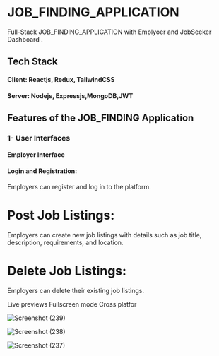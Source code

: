 # JOB_FINDING_APPLICATION
Full-Stack JOB_FINDING_APPLICATION with Emplyoer and JobSeeker Dashboard .

## Tech Stack
#### Client: Reactjs, Redux, TailwindCSS

#### Server: Nodejs, Expressjs,MongoDB,JWT

## Features of the JOB_FINDING Application
### 1- User Interfaces
#### Employer Interface
#### Login and Registration:
Employers can register and log in to the platform.
# Post Job Listings:
Employers can create new job listings with details such as job title, description, requirements, and location.
# Delete Job Listings:
Employers can delete their existing job listings.

Live previews
Fullscreen mode
Cross platfor












![Screenshot (239)](https://github.com/user-attachments/assets/11a3fe87-0474-413a-b34a-cd0f3668ebfc)

![Screenshot (238)](https://github.com/user-attachments/assets/98fd1147-26f8-4e9a-8950-78a4cae06013)

![Screenshot (237)](https://github.com/user-attachments/assets/4a04a0a4-a48d-4688-9dd9-75d08dd73959)

